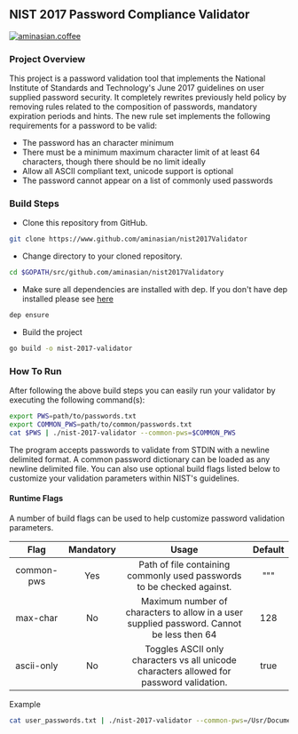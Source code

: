 ## NIST 2017 Password Compliance Validator
[![aminasian.coffee](https://concourse.aminasian.coffee/api/v1/teams/main/pipelines/nistValidator2017/jobs/test-source/badge)](https://concourse.aminasian.coffee/?groups=nistValidator2017)
### Project Overview
This project is a password validation tool that implements the National Institute of Standards and Technology's 
June 2017 guidelines on user supplied password security. It completely rewrites previously held policy by removing
rules related to the composition of passwords, mandatory expiration periods and hints. The new rule set implements
the following requirements for a password to be valid:
* The password has an character minimum
* There must be a minimum maximum character limit of at least 64 characters, though there should be no limit ideally
* Allow all ASCII compliant text, unicode support is optional
* The password cannot appear on a list of commonly used passwords

### Build Steps
* Clone this repository from GitHub.
```bash
git clone https://www.github.com/aminasian/nist2017Validator
```
* Change directory to your cloned repository.
```bash
cd $GOPATH/src/github.com/aminasian/nist2017Validatory
```
* Make sure all dependencies are installed with dep. If you don't have dep installed please see
[here](https://github.com/golang/dep)
```bash
dep ensure
```
* Build the project
```bash
go build -o nist-2017-validator
```

### How To Run
After following the above build steps you can easily run your validator by executing the following command(s):
```bash
export PWS=path/to/passwords.txt
export COMMON_PWS=path/to/common/passwords.txt
cat $PWS | ./nist-2017-validator --common-pws=$COMMON_PWS
```
The program accepts passwords to validate from STDIN with a newline delimited format. A common password dictionary can
be loaded as any newline delimited file.
You can also use optional build flags listed below to customize your validation parameters within NIST's guidelines.
#### Runtime Flags
A number of build flags can be used to help customize password validation parameters.

|Flag|Mandatory|Usage|Default|
|:--:|:-------:|:---:|:-----:|
|common-pws|Yes|Path of file containing commonly used passwords to be checked against.|"""|
|max-char|No|Maximum number of characters to allow in a user supplied password. Cannot be less then 64|128|
|ascii-only|No|Toggles ASCII only characters vs all unicode characters allowed for password validation. |true|

Example
```bash
cat user_passwords.txt | ./nist-2017-validator --common-pws=/Usr/Documents/common_pws.txt --max-char=64 --ascii-only=false
```